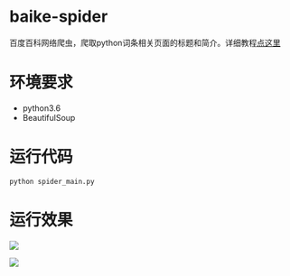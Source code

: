 # baike-spider
百度百科网络爬虫，爬取python词条相关页面的标题和简介。详细教程[点这里](http://www.voidking.com/dev-python-crawler-baidu-baike/)

# 环境要求

- python3.6
- BeautifulSoup

# 运行代码
`python spider_main.py`

# 运行效果
![](http://cdn.voidking.com//imgs/crawler-baidu-baike/result1.jpg)   

![](http://cdn.voidking.com//imgs/crawler-baidu-baike/result2.jpg)
